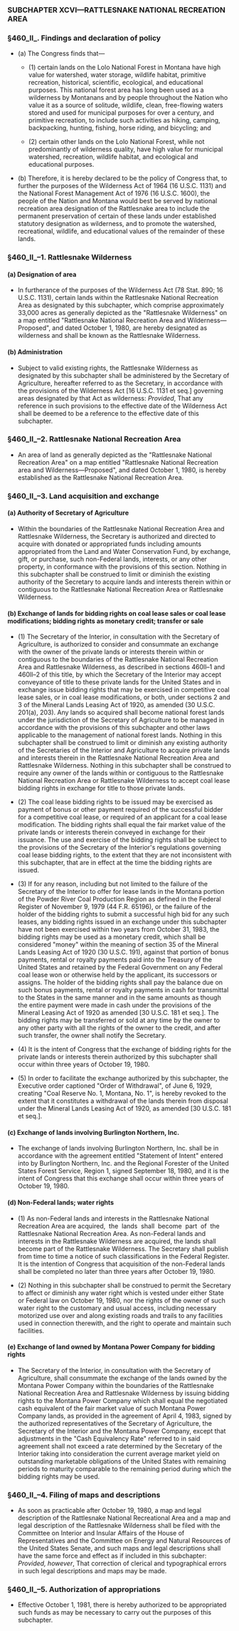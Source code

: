 ### SUBCHAPTER XCVI—RATTLESNAKE NATIONAL RECREATION AREA

### §460_ll_. Findings and declaration of policy
* (a) The Congress finds that—

  * (1) certain lands on the Lolo National Forest in Montana have high value for watershed, water storage, wildlife habitat, primitive recreation, historical, scientific, ecological, and educational purposes. This national forest area has long been used as a wilderness by Montanans and by people throughout the Nation who value it as a source of solitude, wildlife, clean, free-flowing waters stored and used for municipal purposes for over a century, and primitive recreation, to include such activities as hiking, camping, backpacking, hunting, fishing, horse riding, and bicycling; and

  * (2) certain other lands on the Lolo National Forest, while not predominantly of wilderness quality, have high value for municipal watershed, recreation, wildlife habitat, and ecological and educational purposes.


* (b) Therefore, it is hereby declared to be the policy of Congress that, to further the purposes of the Wilderness Act of 1964 (16 U.S.C. 1131) and the National Forest Management Act of 1976 (16 U.S.C. 1600), the people of the Nation and Montana would best be served by national recreation area designation of the Rattlesnake area to include the permanent preservation of certain of these lands under established statutory designation as wilderness, and to promote the watershed, recreational, wildlife, and educational values of the remainder of these lands.

### §460_ll_–1. Rattlesnake Wilderness
#### (a) Designation of area
* In furtherance of the purposes of the Wilderness Act (78 Stat. 890; 16 U.S.C. 1131), certain lands within the Rattlesnake National Recreation Area as designated by this subchapter, which comprise approximately 33,000 acres as generally depicted as the "Rattlesnake Wilderness" on a map entitled "Rattlesnake National Recreation Area and Wilderness—Proposed", and dated October 1, 1980, are hereby designated as wilderness and shall be known as the Rattlesnake Wilderness.

#### (b) Administration
* Subject to valid existing rights, the Rattlesnake Wilderness as designated by this subchapter shall be administered by the Secretary of Agriculture, hereafter referred to as the Secretary, in accordance with the provisions of the Wilderness Act [16 U.S.C. 1131 et seq.] governing areas designated by that Act as wilderness: _Provided_, That any reference in such provisions to the effective date of the Wilderness Act shall be deemed to be a reference to the effective date of this subchapter.

### §460_ll_–2. Rattlesnake National Recreation Area
* An area of land as generally depicted as the "Rattlesnake National Recreation Area" on a map entitled "Rattlesnake National Recreation area and Wilderness—Proposed", and dated October 1, 1980, is hereby established as the Rattlesnake National Recreation Area.

### §460_ll_–3. Land acquisition and exchange
#### (a) Authority of Secretary of Agriculture
* Within the boundaries of the Rattlesnake National Recreation Area and Rattlesnake Wilderness, the Secretary is authorized and directed to acquire with donated or appropriated funds including amounts appropriated from the Land and Water Conservation Fund, by exchange, gift, or purchase, such non-Federal lands, interests, or any other property, in conformance with the provisions of this section. Nothing in this subchapter shall be construed to limit or diminish the existing authority of the Secretary to acquire lands and interests therein within or contiguous to the Rattlesnake National Recreation Area or Rattlesnake Wilderness.

#### (b) Exchange of lands for bidding rights on coal lease sales or coal lease modifications; bidding rights as monetary credit; transfer or sale
* (1) The Secretary of the Interior, in consultation with the Secretary of Agriculture, is authorized to consider and consummate an exchange with the owner of the private lands or interests therein within or contiguous to the boundaries of the Rattlesnake National Recreation Area and Rattlesnake Wilderness, as described in sections 460ll–1 and 460ll–2 of this title, by which the Secretary of the Interior may accept conveyance of title to these private lands for the United States and in exchange issue bidding rights that may be exercised in competitive coal lease sales, or in coal lease modifications, or both, under sections 2 and 3 of the Mineral Lands Leasing Act of 1920, as amended (30 U.S.C. 201(a), 203). Any lands so acquired shall become national forest lands under the jurisdiction of the Secretary of Agriculture to be managed in accordance with the provisions of this subchapter and other laws applicable to the management of national forest lands. Nothing in this subchapter shall be construed to limit or diminish any existing authority of the Secretaries of the Interior and Agriculture to acquire private lands and interests therein in the Rattlesnake National Recreation Area and Rattlesnake Wilderness. Nothing in this subchapter shall be construed to require any owner of the lands within or contiguous to the Rattlesnake National Recreation Area or Rattlesnake Wilderness to accept coal lease bidding rights in exchange for title to those private lands.

* (2) The coal lease bidding rights to be issued may be exercised as payment of bonus or other payment required of the successful bidder for a competitive coal lease, or required of an applicant for a coal lease modification. The bidding rights shall equal the fair market value of the private lands or interests therein conveyed in exchange for their issuance. The use and exercise of the bidding rights shall be subject to the provisions of the Secretary of the Interior's regulations governing coal lease bidding rights, to the extent that they are not inconsistent with this subchapter, that are in effect at the time the bidding rights are issued.

* (3) If for any reason, including but not limited to the failure of the Secretary of the Interior to offer for lease lands in the Montana portion of the Powder River Coal Production Region as defined in the Federal Register of November 9, 1979 (44 F.R. 65196), or the failure of the holder of the bidding rights to submit a successful high bid for any such leases, any bidding rights issued in an exchange under this subchapter have not been exercised within two years from October 31, 1983, the bidding rights may be used as a monetary credit, which shall be considered "money" within the meaning of section 35 of the Mineral Lands Leasing Act of 1920 (30 U.S.C. 191), against that portion of bonus payments, rental or royalty payments paid into the Treasury of the United States and retained by the Federal Government on any Federal coal lease won or otherwise held by the applicant, its successors or assigns. The holder of the bidding rights shall pay the balance due on such bonus payments, rental or royalty payments in cash for transmittal to the States in the same manner and in the same amounts as though the entire payment were made in cash under the provisions of the Mineral Leasing Act of 1920 as amended [30 U.S.C. 181 et seq.]. The bidding rights may be transferred or sold at any time by the owner to any other party with all the rights of the owner to the credit, and after such transfer, the owner shall notify the Secretary.

* (4) It is the intent of Congress that the exchange of bidding rights for the private lands or interests therein authorized by this subchapter shall occur within three years of October 19, 1980.

* (5) In order to facilitate the exchange authorized by this subchapter, the Executive order captioned "Order of Withdrawal", of June 6, 1929, creating "Coal Reserve No. 1, Montana, No. 1", is hereby revoked to the extent that it constitutes a withdrawal of the lands therein from disposal under the Mineral Lands Leasing Act of 1920, as amended [30 U.S.C. 181 et seq.].

#### (c) Exchange of lands involving Burlington Northern, Inc.
* The exchange of lands involving Burlington Northern, Inc. shall be in accordance with the agreement entitled "Statement of Intent" entered into by Burlington Northern, Inc. and the Regional Forester of the United States Forest Service, Region 1, signed September 18, 1980, and it is the intent of Congress that this exchange shall occur within three years of October 19, 1980.

#### (d) Non-Federal lands; water rights
* (1) As non-Federal lands and interests in the Rattlesnake National Recreation Area are acquired,&nbsp; the&nbsp; lands&nbsp; shall&nbsp; become&nbsp; part&nbsp; of&nbsp; the Rattlesnake National Recreation Area. As non-Federal lands and interests in the Rattlesnake Wilderness are acquired, the lands shall become part of the Rattlesnake Wilderness. The Secretary shall publish from time to time a notice of such classifications in the Federal Register. It is the intention of Congress that acquisition of the non-Federal lands shall be completed no later than three years after October 19, 1980.

* (2) Nothing in this subchapter shall be construed to permit the Secretary to affect or diminish any water right which is vested under either State or Federal law on October 19, 1980, nor the rights of the owner of such water right to the customary and usual access, including necessary motorized use over and along existing roads and trails to any facilities used in connection therewith, and the right to operate and maintain such facilities.

#### (e) Exchange of land owned by Montana Power Company for bidding rights
* The Secretary of the Interior, in consultation with the Secretary of Agriculture, shall consummate the exchange of the lands owned by the Montana Power Company within the boundaries of the Rattlesnake National Recreation Area and Rattlesnake Wilderness by issuing bidding rights to the Montana Power Company which shall equal the negotiated cash equivalent of the fair market value of such Montana Power Company lands, as provided in the agreement of April 4, 1983, signed by the authorized representatives of the Secretary of Agriculture, the Secretary of the Interior and the Montana Power Company, except that adjustments in the "Cash Equivalency Rate" referred to in said agreement shall not exceed a rate determined by the Secretary of the Interior taking into consideration the current average market yield on outstanding marketable obligations of the United States with remaining periods to maturity comparable to the remaining period during which the bidding rights may be used.

### §460_ll_–4. Filing of maps and descriptions
* As soon as practicable after October 19, 1980, a map and legal description of the Rattlesnake National Recreational Area and a map and legal description of the Rattlesnake Wilderness shall be filed with the Committee on Interior and Insular Affairs of the House of Representatives and the Committee on Energy and Natural Resources of the United States Senate, and such maps and legal descriptions shall have the same force and effect as if included in this subchapter: _Provided, however_, That correction of clerical and typographical errors in such legal descriptions and maps may be made.

### §460_ll_–5. Authorization of appropriations
* Effective October 1, 1981, there is hereby authorized to be appropriated such funds as may be necessary to carry out the purposes of this subchapter.